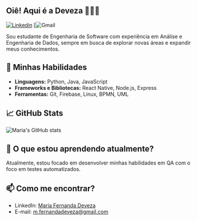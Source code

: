## Oiê! Aqui é a Deveza 🙋🏻‍♀️

<!-- Badges para destacar suas redes sociais -->
[![Linkedin](https://img.shields.io/badge/-Maria%20Deveza-blue?style=flat-square&logo=Linkedin&logoColor=white&link=https://www.linkedin.com/in/devezza)](https://www.linkedin.com/in/seuusuario)
[![Gmail](https://img.shields.io/badge/-m.fernandadeveza@gmail.com-c14438?style=flat-square&logo=Gmail&logoColor=white&link=mailto:m.fernandadeveza@gmail.commailto:m.fernandadeveza@gmail.com)

<!-- Pequena introdução sobre você -->
Sou estudante de Engenharia de Software com experiência em Análise e Engenharia de Dados, sempre em busca de explorar novas áreas e expandir meus conhecimentos.

## 🚀 Minhas Habilidades
- **Linguagens:** Python, Java, JavaScript
- **Frameworks e Bibliotecas:** React Native, Node.js, Express
- **Ferramentas:** Git, Firebase, Linux, BPMN, UML 

## 📈 GitHub Stats
![Maria's GitHub stats](https://github-readme-stats.vercel.app/api?username=devezza&show_icons=true&theme=radical)


## 🌱 O que estou aprendendo atualmente?
Atualmente, estou focado em desenvolver minhas habilidades em QA com o foco em testes automatizados.

## 📫 Como me encontrar?
- LinkedIn: [Maria Fernanda Deveza](https://www.linkedin.com/in/fernandadeveza/)
- E-mail: [m.fernandadeveza@gmail.com](mailto:m.fernandadeveza@gmail.com)

